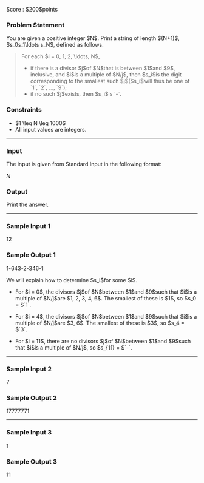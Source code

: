
<div>

<span>

<span>

<p>
Score : $200$points
</p>

<div>

<section>

### **Problem Statement**

<p>
You are given a positive integer $N$. Print a string of length $(N+1)$, $s_0s_1\ldots s_N$, defined as follows.
</p>

<blockquote>

<p>
For each $i = 0, 1, 2, \ldots, N$,
</p>

<ul>

<li>
if there is a divisor $j$of $N$that is between $1$and $9$, inclusive, and $i$is a multiple of $N/j$, then $s_i$is the digit corresponding to the smallest such $j$($s_i$will thus be one of `1`, `2`, ..., `9`);
</li>

<li>
if no such $j$exists, then $s_i$is `-`.
</li>

</ul>

</blockquote>

</section>

</div>

<div>

<section>

### **Constraints**

<ul>

<li>
$1 \leq N \leq 1000$
</li>

<li>
All input values are integers.
</li>

</ul>

</section>

</div>

---

<div>

<div>

<section>

### **Input**

<p>
The input is given from Standard Input in the following format:
</p>

<div>

$N$
</div>

</section>

</div>

<div>

<section>

### **Output**

<p>
Print the answer.
</p>

</section>

</div>

</div>

---

<div>

<section>

### **Sample Input 1**

<div>

12

</div>

</section>

</div>

<div>

<section>

### **Sample Output 1**

<div>

1-643-2-346-1

</div>

<p>
We will explain how to determine $s_i$for some $i$.
</p>

<ul>

<li>

<p>
For $i = 0$, the divisors $j$of $N$between $1$and $9$such that $i$is a multiple of $N/j$are $1, 2, 3, 4, 6$. The smallest of these is $1$, so $s_0 = $`1`.
</p>

</li>

<li>

<p>
For $i = 4$, the divisors $j$of $N$between $1$and $9$such that $i$is a multiple of $N/j$are $3, 6$. The smallest of these is $3$, so $s_4 = $`3`.
</p>

</li>

<li>

<p>
For $i = 11$, there are no divisors $j$of $N$between $1$and $9$such that $i$is a multiple of $N/j$, so $s_{11} = $`-`.
</p>

</li>

</ul>

</section>

</div>

---

<div>

<section>

### **Sample Input 2**

<div>

7

</div>

</section>

</div>

<div>

<section>

### **Sample Output 2**

<div>

17777771

</div>

</section>

</div>

---

<div>

<section>

### **Sample Input 3**

<div>

1

</div>

</section>

</div>

<div>

<section>

### **Sample Output 3**

<div>

11

</div>

</section>

</div>

</span>

</span>

</div>
